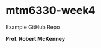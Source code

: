 # mtm6330-week4
Example GitHub Repo

**Prof. Robert McKenney**

<replace this with your student name and section number>
